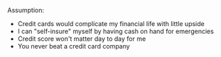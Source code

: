 Assumption:
- Credit cards would complicate my financial life with little upside
- I can "self-insure" myself by having cash on hand for emergencies
- Credit score won't matter day to day for me
- You never beat a credit card company